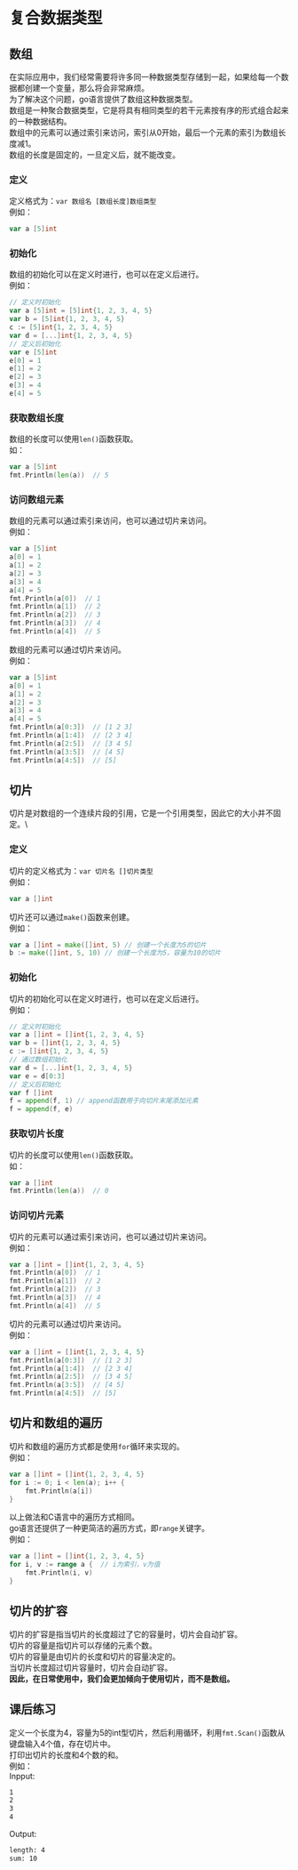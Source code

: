 # 复合数据类型
## 数组
在实际应用中，我们经常需要将许多同一种数据类型存储到一起，如果给每一个数据都创建一个变量，那么将会非常麻烦。\
为了解决这个问题，go语言提供了数组这种数据类型。\
数组是一种聚合数据类型，它是将具有相同类型的若干元素按有序的形式组合起来的一种数据结构。\
数组中的元素可以通过索引来访问，索引从0开始，最后一个元素的索引为数组长度减1。\
数组的长度是固定的，一旦定义后，就不能改变。
### 定义
定义格式为：`var 数组名 [数组长度]数组类型`\
例如：
```go
var a [5]int
```
### 初始化
数组的初始化可以在定义时进行，也可以在定义后进行。\
例如：
```go
// 定义时初始化
var a [5]int = [5]int{1, 2, 3, 4, 5}
var b = [5]int{1, 2, 3, 4, 5}
c := [5]int{1, 2, 3, 4, 5}
var d = [...]int{1, 2, 3, 4, 5}
// 定义后初始化
var e [5]int
e[0] = 1
e[1] = 2
e[2] = 3
e[3] = 4
e[4] = 5
```
### 获取数组长度
数组的长度可以使用`len()`函数获取。\
如：
```go
var a [5]int
fmt.Println(len(a))  // 5
```
### 访问数组元素
数组的元素可以通过索引来访问，也可以通过切片来访问。\
例如：
```go
var a [5]int
a[0] = 1
a[1] = 2
a[2] = 3
a[3] = 4
a[4] = 5
fmt.Println(a[0])  // 1
fmt.Println(a[1])  // 2
fmt.Println(a[2])  // 3
fmt.Println(a[3])  // 4
fmt.Println(a[4])  // 5
```
数组的元素可以通过切片来访问。\
例如：
```go
var a [5]int
a[0] = 1
a[1] = 2
a[2] = 3
a[3] = 4
a[4] = 5
fmt.Println(a[0:3])  // [1 2 3]
fmt.Println(a[1:4])  // [2 3 4]
fmt.Println(a[2:5])  // [3 4 5]
fmt.Println(a[3:5])  // [4 5]
fmt.Println(a[4:5])  // [5]
```
## 切片
切片是对数组的一个连续片段的引用，它是一个引用类型，因此它的大小并不固定。\
### 定义
切片的定义格式为：`var 切片名 []切片类型`\
例如：
```go
var a []int
```
切片还可以通过`make()`函数来创建。\
例如：
```go
var a []int = make([]int, 5) // 创建一个长度为5的切片
b := make([]int, 5, 10) // 创建一个长度为5，容量为10的切片
```
### 初始化
切片的初始化可以在定义时进行，也可以在定义后进行。\
例如：
```go
// 定义时初始化
var a []int = []int{1, 2, 3, 4, 5}
var b = []int{1, 2, 3, 4, 5}
c := []int{1, 2, 3, 4, 5}
// 通过数组初始化
var d = [...]int{1, 2, 3, 4, 5}
var e = d[0:3]
// 定义后初始化
var f []int
f = append(f, 1) // append函数用于向切片末尾添加元素
f = append(f, e)
```
### 获取切片长度
切片的长度可以使用`len()`函数获取。\
如：
```go
var a []int
fmt.Println(len(a))  // 0
```
### 访问切片元素
切片的元素可以通过索引来访问，也可以通过切片来访问。\
例如：
```go
var a []int = []int{1, 2, 3, 4, 5}
fmt.Println(a[0])  // 1
fmt.Println(a[1])  // 2
fmt.Println(a[2])  // 3
fmt.Println(a[3])  // 4
fmt.Println(a[4])  // 5
```
切片的元素可以通过切片来访问。\
例如：
```go
var a []int = []int{1, 2, 3, 4, 5}
fmt.Println(a[0:3])  // [1 2 3]
fmt.Println(a[1:4])  // [2 3 4]
fmt.Println(a[2:5])  // [3 4 5]
fmt.Println(a[3:5])  // [4 5]
fmt.Println(a[4:5])  // [5]
```

## 切片和数组的遍历
切片和数组的遍历方式都是使用`for`循环来实现的。\
例如：
```go
var a []int = []int{1, 2, 3, 4, 5}
for i := 0; i < len(a); i++ {
	fmt.Println(a[i])
}
```
以上做法和C语言中的遍历方式相同。\
go语言还提供了一种更简洁的遍历方式，即`range`关键字。\
例如：
```go
var a []int = []int{1, 2, 3, 4, 5}
for i, v := range a {  // i为索引，v为值
	fmt.Println(i, v)
}
```

## 切片的扩容
切片的扩容是指当切片的长度超过了它的容量时，切片会自动扩容。\
切片的容量是指切片可以存储的元素个数。\
切片的容量是由切片的长度和切片的容量决定的。\
当切片长度超过切片容量时，切片会自动扩容。\
**因此，在日常使用中，我们会更加倾向于使用切片，而不是数组。**

## 课后练习
定义一个长度为4，容量为5的int型切片，然后利用循环，利用`fmt.Scan()`函数从键盘输入4个值，存在切片中。\
打印出切片的长度和4个数的和。\
例如：\
Inpput:
```bash
1
2
3
4
```
Output:
```bash
length: 4
sum: 10
```